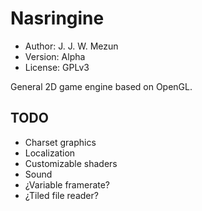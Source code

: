 # Nasringine

* Author: J. J. W. Mezun
* Version: Alpha
* License: GPLv3

General 2D game engine based on OpenGL.

## TODO

* Charset graphics
* Localization
* Customizable shaders
* Sound
* ¿Variable framerate?
* ¿Tiled file reader?